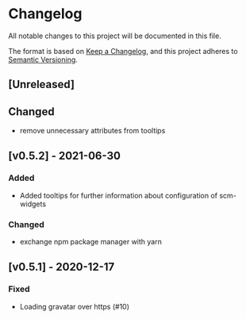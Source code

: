 # Changelog
All notable changes to this project will be documented in this file.

The format is based on [Keep a Changelog](https://keepachangelog.com/en/1.0.0/),
and this project adheres to [Semantic Versioning](https://semver.org/spec/v2.0.0.html).

## [Unreleased]
## Changed
* remove unnecessary attributes from tooltips

## [v0.5.2] - 2021-06-30

### Added
* Added tooltips for further information about configuration of scm-widgets

### Changed
* exchange npm package manager with yarn

## [v0.5.1] - 2020-12-17

### Fixed

* Loading gravatar over https (#10) 
